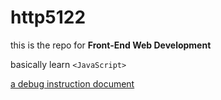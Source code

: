 # http5122

this is the repo for **Front-End Web Development**

basically learn `<JavaScript> `

[a debug instruction document](DebuggingYourJavaScript-2021.pdf)
